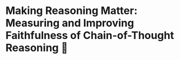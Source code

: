 # Making Reasoning Matter: Measuring and Improving Faithfulness of Chain-of-Thought Reasoning :rocket: 
